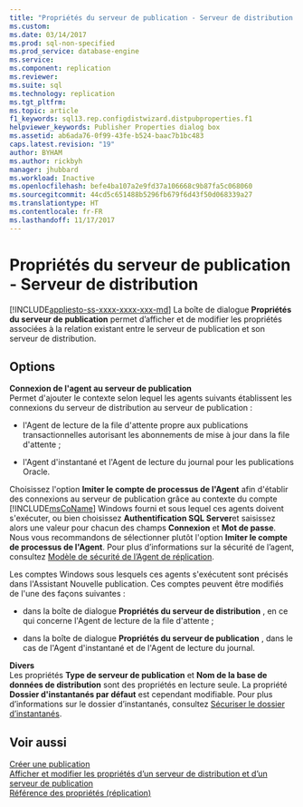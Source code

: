 ```yaml
---
title: "Propriétés du serveur de publication - Serveur de distribution | Microsoft Docs"
ms.custom: 
ms.date: 03/14/2017
ms.prod: sql-non-specified
ms.prod_service: database-engine
ms.service: 
ms.component: replication
ms.reviewer: 
ms.suite: sql
ms.technology: replication
ms.tgt_pltfrm: 
ms.topic: article
f1_keywords: sql13.rep.configdistwizard.distpubproperties.f1
helpviewer_keywords: Publisher Properties dialog box
ms.assetid: ab6ada76-0f99-43fe-b524-baac7b1bc483
caps.latest.revision: "19"
author: BYHAM
ms.author: rickbyh
manager: jhubbard
ms.workload: Inactive
ms.openlocfilehash: befe4ba107a2e9fd37a106668c9b87fa5c068060
ms.sourcegitcommit: 44cd5c651488b5296fb679f6d43f50d068339a27
ms.translationtype: HT
ms.contentlocale: fr-FR
ms.lasthandoff: 11/17/2017
---
```

# <a name="publisher-properties---distributor"></a>Propriétés du serveur de publication - Serveur de distribution
[!INCLUDE[appliesto-ss-xxxx-xxxx-xxx-md](../../includes/appliesto-ss-xxxx-xxxx-xxx-md.md)] La boîte de dialogue **Propriétés du serveur de publication** permet d’afficher et de modifier les propriétés associées à la relation existant entre le serveur de publication et son serveur de distribution.  
  
## <a name="options"></a>Options  
 **Connexion de l'agent au serveur de publication**  
 Permet d'ajouter le contexte selon lequel les agents suivants établissent les connexions du serveur de distribution au serveur de publication :  
  
-   l'Agent de lecture de la file d'attente propre aux publications transactionnelles autorisant les abonnements de mise à jour dans la file d'attente ;  
  
-   l'Agent d'instantané et l'Agent de lecture du journal pour les publications Oracle.  
  
 Choisissez l'option **Imiter le compte de processus de l'Agent** afin d'établir des connexions au serveur de publication grâce au contexte du compte [!INCLUDE[msCoName](../../includes/msconame-md.md)] Windows fourni et sous lequel ces agents doivent s'exécuter, ou bien choisissez **Authentification SQL Server**et saisissez alors une valeur pour chacun des champs **Connexion** et **Mot de passe**. Nous vous recommandons de sélectionner plutôt l'option **Imiter le compte de processus de l'Agent**. Pour plus d’informations sur la sécurité de l’agent, consultez [Modèle de sécurité de l’Agent de réplication](../../relational-databases/replication/security/replication-agent-security-model.md).  
  
 Les comptes Windows sous lesquels ces agents s'exécutent sont précisés dans l'Assistant Nouvelle publication. Ces comptes peuvent être modifiés de l'une des façons suivantes :  
  
-   dans la boîte de dialogue **Propriétés du serveur de distribution** , en ce qui concerne l'Agent de lecture de la file d'attente ;  
  
-   dans la boîte de dialogue **Propriétés du serveur de publication** , dans le cas de l'Agent d'instantané et de l'Agent de lecture du journal.  
  
 **Divers**  
 Les propriétés **Type de serveur de publication** et **Nom de la base de données de distribution** sont des propriétés en lecture seule. La propriété **Dossier d'instantanés par défaut** est cependant modifiable. Pour plus d’informations sur le dossier d’instantanés, consultez [Sécuriser le dossier d’instantanés](../../relational-databases/replication/security/secure-the-snapshot-folder.md).  
  
## <a name="see-also"></a>Voir aussi  
 [Créer une publication](../../relational-databases/replication/publish/create-a-publication.md)   
 [Afficher et modifier les propriétés d’un serveur de distribution et d’un serveur de publication](../../relational-databases/replication/view-and-modify-distributor-and-publisher-properties.md)   
 [Référence des propriétés &#40;réplication&#41;](../../relational-databases/replication/properties-reference-replication.md)  
  
  

